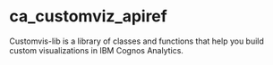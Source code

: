 # ca_customviz_apiref
Customvis-lib is a library of classes and functions that help you build custom visualizations in IBM Cognos Analytics.
